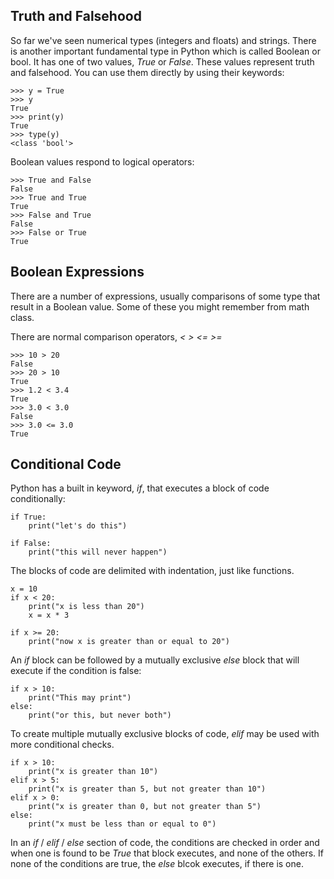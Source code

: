 Truth and Falsehood
-------------------

So far we've seen numerical types (integers and floats) and strings.
There is another important fundamental type in Python which is called
Boolean or bool. It has one of two values, *True* or *False*. These
values represent truth and falsehood. You can use them directly by using
their keywords:

    >>> y = True
    >>> y
    True
    >>> print(y)
    True
    >>> type(y)
    <class 'bool'>

Boolean values respond to logical operators:

    >>> True and False
    False
    >>> True and True
    True
    >>> False and True
    False
    >>> False or True
    True

Boolean Expressions
-------------------

There are a number of expressions, usually comparisons of some type that
result in a Boolean value. Some of these you might remember from math
class.


There are normal comparison operators, *&lt; &gt; &lt;= &gt;=*

    >>> 10 > 20
    False
    >>> 20 > 10
    True
    >>> 1.2 < 3.4
    True
    >>> 3.0 < 3.0
    False
    >>> 3.0 <= 3.0
    True

Conditional Code
----------------

Python has a built in keyword, *if*, that executes a block of code
conditionally:

    if True:
        print("let's do this")

    if False:
        print("this will never happen")

The blocks of code are delimited with indentation, just like functions.

    x = 10
    if x < 20:
        print("x is less than 20")
        x = x * 3

    if x >= 20:
        print("now x is greater than or equal to 20")

An *if* block can be followed by a mutually exclusive *else* block that
will execute if the condition is false:

    if x > 10:
        print("This may print")
    else:
        print("or this, but never both")

To create multiple mutually exclusive blocks of code, *elif* may be used
with more conditional checks.

    if x > 10:
        print("x is greater than 10")
    elif x > 5:
        print("x is greater than 5, but not greater than 10")
    elif x > 0:
        print("x is greater than 0, but not greater than 5")
    else:
        print("x must be less than or equal to 0")

In an *if* / *elif* / *else* section of code, the conditions are checked
in order and when one is found to be *True* that block executes, and
none of the others. If none of the conditions are true, the *else* blcok
executes, if there is one.



